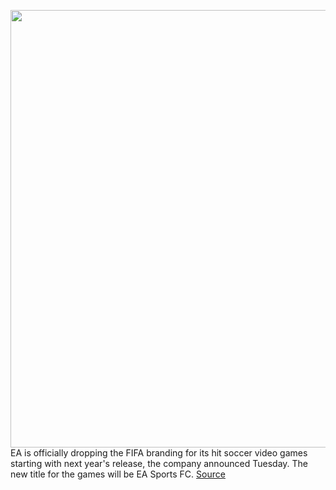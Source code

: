 <img src='https://cdn.vox-cdn.com/thumbor/uooxgWlXzWE2VSsXtgu9v_FzehE=/0x0:1920x1080/1200x800/filters:focal(807x387:1113x693)/cdn.vox-cdn.com/uploads/chorus_image/image/70852957/image002.0.jpg' width='700px' /><br/>
EA is officially dropping the FIFA branding for its hit soccer video games starting with next year's release, the company announced Tuesday. The new title for the games will be EA Sports FC.
<a href='https://www.theverge.com/2022/5/10/23065405/ea-sports-fc-fifa-branding'> Source <a/>